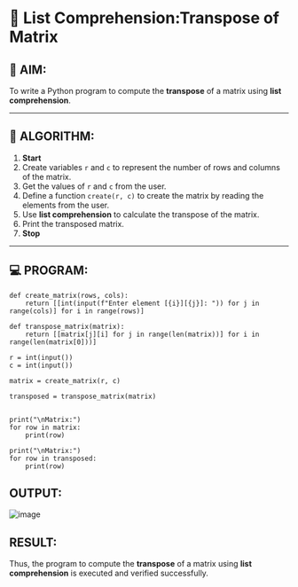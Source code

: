 # 🧮 List Comprehension:Transpose of Matrix 

## 🎯 AIM:
To write a Python program to compute the **transpose** of a matrix using **list comprehension**.

---

## 🧠 ALGORITHM:

1. **Start**
2. Create variables `r` and `c` to represent the number of rows and columns of the matrix.
3. Get the values of `r` and `c` from the user.
4. Define a function `create(r, c)` to create the matrix by reading the elements from the user.
5. Use **list comprehension** to calculate the transpose of the matrix.
6. Print the transposed matrix.
7. **Stop**

---

## 💻 PROGRAM:
    def create_matrix(rows, cols):
        return [[int(input(f"Enter element [{i}][{j}]: ")) for j in range(cols)] for i in range(rows)]
    
    def transpose_matrix(matrix):
        return [[matrix[j][i] for j in range(len(matrix))] for i in range(len(matrix[0]))]
    
    r = int(input())
    c = int(input())
    
    matrix = create_matrix(r, c)
    
    transposed = transpose_matrix(matrix)
    
    
    print("\nMatrix:")
    for row in matrix:
        print(row)
    
    print("\nMatrix:")
    for row in transposed:
        print(row)
## OUTPUT:
![image](https://github.com/user-attachments/assets/2c7859a5-e56d-450e-9c79-5fe2ba6b85c4)

## RESULT:
Thus, the program to compute the **transpose** of a matrix using **list comprehension** is executed and verified successfully.

